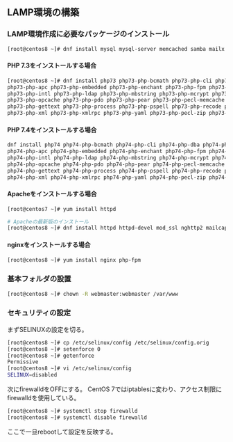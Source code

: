 ## LAMP環境の構築

### LAMP環境作成に必要なパッケージのインストール

```bash
[root@centos8 ~]# dnf install mysql mysql-server memcached samba mailx
```

#### PHP 7.3をインストールする場合

```bash
[root@centos8 ~]# dnf install php73 php73-php-bcmath php73-php-cli php73-php-dba php73-php-devel \
php73-php-apc php73-php-embedded php73-php-enchant php73-php-fpm php73-php-gd php73-php-imap \
php73-php-intl php73-php-ldap php73-php-mbstring php73-php-mcrypt php73-php-mysqlnd php73-php-oauth php73-php-odbc \
php73-php-opcache php73-php-pdo php73-php-pear php73-php-pecl-memcache php73-php-pecl-memcached php73-php-pgsql \
php73-php-gettext php73-php-process php73-php-pspell php73-php-recode php73-php-snmp php73-php-soap \
php73-php-xml php73-php-xmlrpc php73-php-yaml php73-php-pecl-zip php73-php-pecl-redis5
```

#### PHP 7.4をインストールする場合

```bash
dnf install php74 php74-php-bcmath php74-php-cli php74-php-dba php74-php-devel \
php74-php-apc php74-php-embedded php74-php-enchant php74-php-fpm php74-php-gd php74-php-imap \
php74-php-intl php74-php-ldap php74-php-mbstring php74-php-mcrypt php74-php-mysqlnd php74-php-oauth php74-php-odbc \
php74-php-opcache php74-php-pdo php74-php-pear php74-php-pecl-memcache php74-php-pecl-memcached php74-php-pgsql \
php74-php-gettext php74-php-process php74-php-pspell php74-php-recode php74-php-snmp php74-php-soap \
php74-php-xml php74-php-xmlrpc php74-php-yaml php74-php-pecl-zip php74-php-pecl-redis5
```

#### Apacheをインストールする場合

```bash
[root@centos7 ~]# yum install httpd

# Apacheの最新版のインストール
[root@centos8 ~]# dnf install httpd httpd-devel mod_ssl nghttp2 mailcap
```

#### nginxをインストールする場合

```bash
[root@centos8 ~]# yum install nginx php-fpm
```

### 基本フォルダの設置

```bash
[root@centos8 ~]# chown -R webmaster:webmaster /var/www
```

### セキュリティの設定

まずSELINUXの設定を切る。

```bash
[root@centos8 ~]# cp /etc/selinux/config /etc/selinux/config.orig
[root@centos8 ~]# setenforce 0
[root@centos8 ~]# getenforce
Permissive
[root@centos8 ~]# vi /etc/selinux/config
SELINUX=disabled
```

次にfirewalldをOFFにする。
CentOS 7ではiptablesに変わり、アクセス制限にfirewalldを使用している。

```bash
[root@centos8 ~]# systemctl stop firewalld
[root@centos8 ~]# systemctl disable firewalld
```

ここで一旦rebootして設定を反映する。


